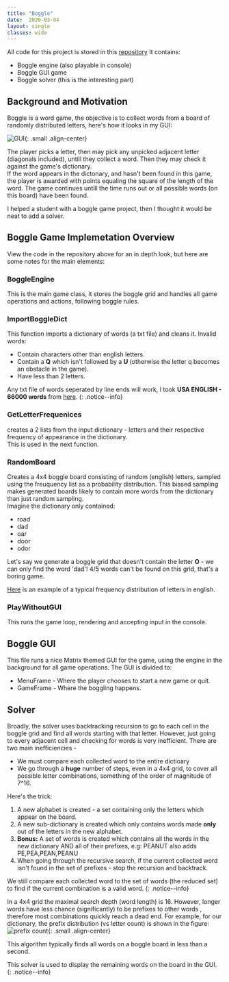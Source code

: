 ```yaml
---
title: "Boggle"
date:  2020-03-04
layout: single
classes: wide
---
```


All code for this project is stored in this [repository][github]
It contains:
- Boggle engine (also playable in console)
- Boggle GUI game
- Boggle solver (this is the interesting part)

## Background and Motivation
Boggle is a word game, the objective is to collect words from a board of randomly distributed letters, here's how it looks in my GUI:

![GUI]({{site.baseurl}}/assets/boggle/GUI.png "GUI"){: .small .align-center}

The player picks a letter, then may pick any unpicked adjacent letter (diagonals included), untill they collect a word. Then they may check it against the game's dictionary.   
If the word appears in the dictonary, and hasn't been found in this game, the player is awarded with points equaling the square of the length of the word.
The game continues untill the time runs out or all possible words (on this board) have been found.

I helped a student with a boggle game project, then I thought it would be neat to add a solver.



## Boggle Game Implemetation Overview
View the code in the repository above for an in depth look, but here are some notes for the main elements:

### BoggleEngine
This is the main game class, it stores the boggle grid and handles all game operations and actions, following boggle rules.

### ImportBoggleDict
This function imports a dictionary of words (a txt file) and cleans it.
Invalid words:
- Contain characters other than english letters.
- Contain a **Q** which isn't followed by a **U** (otherwise the letter q becomes an obstacle in the game).
- Have less than 2 letters.

Any txt file of words seperated by line ends will work, I took **USA ENGLISH - 66000 words** from [here][word_list].
{: .notice--info}

### GetLetterFrequenices
creates a 2 lists from the input dictionary - letters and their respective frequency of appearance in the dictionary.  
This is used in the next function.

### RandomBoard
Creates a 4x4 boggle board consisting of random (english) letters, sampled using the freuquency list as a probability distribution. This biased sampling makes generated boards likely to contain more words from the dictionary than just random sampling.  
Imagine the dictionary only contained:
- road
- dad
- oar
- door
- odor

Let's say we generate a boggle grid that doesn't contain the letter **O** - we can only find the word 'dad'! 4/5 words can't be found on this grid, that's a boring game.

[Here][frequencies] is an example of a typical frequency distribution of letters in english.

### PlayWithoutGUI
This runs the game loop, rendering and accepting input in the console.

## Boggle GUI
This file runs a nice Matrix themed GUI for the game, using the engine in the background for all game operations.
The GUI is divided to:
- MenuFrame - Where the player chooses to start a new game or quit.
- GameFrame - Where the boggling happens.

## Solver
Broadly, the solver uses backtracking recursion to go to each cell in the boggle grid and find all words starting with that letter.
However, just going to every adjacent cell and checking for words is very inefficient.
There are two main inefficiencies -
- We must compare each collected word to the entire dictioary
- We go through a **huge** number of steps, even in a 4x4 grid, to cover all possible letter combinations, something of the order of magnitude of 7^16.  


Here's the trick:  
1. A new alphabet is created - a set containing only the letters which appear on the board.
2. A new sub-dictionary is created which only contains words made **only** out of the letters in the new alphabet.
3. **Bonus:** A set of words is created which contains all the words in the new dictionary AND all of their prefixes, e.g: PEANUT also adds PE,PEA,PEAN,PEANU
4. When going through the recursive search, if the current collected word isn't found in the set of prefixes - stop the recursion and backtrack. 

We still compare each collected word to the set of words (the reduced set) to find if the current combination is a valid word.
{: .notice--info}

In a 4x4 grid the maximal search depth (word length) is 16. However, longer words have less chance (significantly) to be prefixes to other words , therefore most combinations quickly reach a dead end.
For example, for our dictionary, the prefix distribution (vs letter count) is shown in the figure:
![prefix count]({{site.baseurl}}/assets/boggle/word_count.png "prefix count"){: .small .align-center}

This algorithm typically finds all words on a boggle board in less than a second.  

This solver is used to display the remaining words on the board in the GUI.
{: .notice--info}



[github]: https://github.com/ArikVoronov/Misc/tree/master/Boggle
[word_list]: http://www.gwicks.net/dictionaries.htm
[frequencies]: http://pi.math.cornell.edu/~mec/2003-2004/cryptography/subs/frequencies.html


